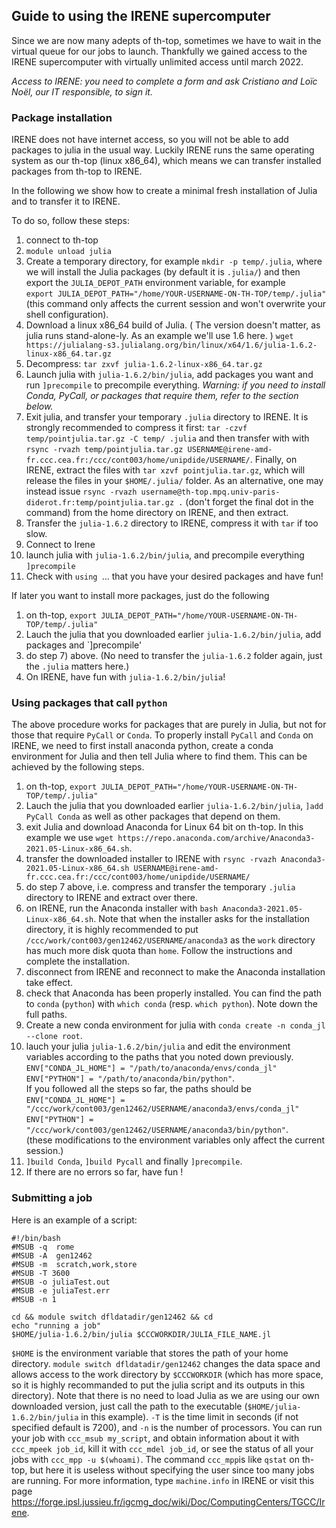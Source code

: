 ## Guide to using the IRENE supercomputer

Since we are now many adepts of th-top, sometimes we have to wait in the virtual queue for our jobs to launch. Thankfully we gained access to the IRENE supercomputer with virtually unlimited access until march 2022.

*Access to IRENE: you need to complete a form and ask Cristiano and Loïc Noël, our IT responsible, to sign it.*

### Package installation

IRENE does not have internet access, so you will not be able to add packages to julia in the usual way. Luckily IRENE runs the same operating system as our th-top (linux x86_64), which means we can transfer installed packages from th-top to IRENE.

In the following we show how to create a minimal fresh installation of Julia and to transfer it to IRENE.

To do so, follow these steps:

1) connect to th-top
2) `module unload julia`
3) Create a temporary directory, for example `mkdir -p temp/.julia`, where we will install the Julia packages (by default it is `.julia/`) and then export the `JULIA_DEPOT_PATH` environment variable, for example   
`export JULIA_DEPOT_PATH="/home/YOUR-USERNAME-ON-TH-TOP/temp/.julia"` (this command only affects the current session and won't overwrite your shell configuration).
4) Download a linux x86_64 build of Julia. ( The version doesn't matter, as julia runs stand-alone-ly. As an example we'll use 1.6 here. ) `wget https://julialang-s3.julialang.org/bin/linux/x64/1.6/julia-1.6.2-linux-x86_64.tar.gz`
5) Decompress: `tar zxvf julia-1.6.2-linux-x86_64.tar.gz`
6) Launch julia with `julia-1.6.2/bin/julia`, add packages you want and run `]precompile` to precompile everything. _Warning: if you need to install Conda, PyCall, or packages that require them, refer to the section below._
7) Exit julia, and transfer your temporary `.julia` directory to IRENE. It is strongly recommended to compress it first: 
`tar -czvf temp/pointjulia.tar.gz -C temp/ .julia` and then transfer with 
with `rsync -rvazh temp/pointjulia.tar.gz USERNAME@irene-amd-fr.ccc.cea.fr:/ccc/cont003/home/unipdide/USERNAME/`. Finally, on IRENE, extract the files with `tar xzvf pointjulia.tar.gz`, which will release the files in your `$HOME/.julia/` folder. As an alternative, one may instead issue `rsync -rvazh username@th-top.mpq.univ-paris-diderot.fr:temp/pointjulia.tar.gz .` (don't forget the final dot in the command) from the home directory on IRENE, and then extract. 
8) Transfer the `julia-1.6.2` directory to IRENE, compress it with `tar` if too slow.
9) Connect to Irene
10) launch julia with `julia-1.6.2/bin/julia`, and precompile everything `]precompile`
11) Check with `using `... that you have your desired packages and have fun!

If later you want to install more packages, just do the following
1) on th-top, `export JULIA_DEPOT_PATH="/home/YOUR-USERNAME-ON-TH-TOP/temp/.julia"`
2) Lauch the julia that you downloaded earlier `julia-1.6.2/bin/julia`, add packages and `]precompile'
3) do step 7) above. (No need to transfer the `julia-1.6.2` folder again, just the `.julia` matters here.)
4) On IRENE, have fun with `julia-1.6.2/bin/julia`!

### Using packages that call `python`
The above procedure works for packages that are purely in Julia, but not for those that require `PyCall` or `Conda`. 
To properly install `PyCall` and `Conda` on IRENE, we need to first install anaconda python, create a conda environment for Julia and then tell Julia where to find them. This can be achieved by the following steps.
1) on th-top, `export JULIA_DEPOT_PATH="/home/YOUR-USERNAME-ON-TH-TOP/temp/.julia"`
2) Lauch the julia that you downloaded earlier `julia-1.6.2/bin/julia`, `]add PyCall Conda` as well as other packages that depend on them.
3) exit Julia and download Anaconda for Linux 64 bit on th-top. In this example we use `wget https://repo.anaconda.com/archive/Anaconda3-2021.05-Linux-x86_64.sh`.
4) transfer the downloaded installer to IRENE with `rsync -rvazh Anaconda3-2021.05-Linux-x86_64.sh USERNAME@irene-amd-fr.ccc.cea.fr:/ccc/cont003/home/unipdide/USERNAME/`
5) do step 7 above, i.e. compress and transfer the temporary `.julia` directory to IRENE and extract over there.
6) on IRENE, run the Anaconda installer with `bash Anaconda3-2021.05-Linux-x86_64.sh`. Note that when the installer asks for the installation directory, it is highly recommended to put `/ccc/work/cont003/gen12462/USERNAME/anaconda3` as the `work` directory has much more disk quota than `home`. Follow the instructions and complete the installation.
7) disconnect from IRENE and reconnect to make the Anaconda installation take effect.
8) check that Anaconda has been properly installed. You can find the path to `conda` (`python`) with `which conda` (resp. `which python`). Note down the full paths.
9) Create a new conda environment for julia with `conda create -n conda_jl --clone root`.
10) lauch your julia `julia-1.6.2/bin/julia` and edit the environment variables according to the paths that you noted down previously. 
 `ENV["CONDA_JL_HOME"] = "/path/to/anaconda/envs/conda_jl"`    
`ENV["PYTHON"] = "/path/to/anaconda/bin/python"`.   
If you followed all the steps so far, the paths should be   
 `ENV["CONDA_JL_HOME"] = "/ccc/work/cont003/gen12462/USERNAME/anaconda3/envs/conda_jl"`    
`ENV["PYTHON"] = "/ccc/work/cont003/gen12462/USERNAME/anaconda3/bin/python"`.   
(these modifications to the environment variables only affect the current session.)
11) `]build Conda`, `]build Pycall` and finally `]precompile`.
12) If there are no errors so far, have fun !


### Submitting a job

Here is an example of a script:
```
#!/bin/bash
#MSUB -q  rome 
#MSUB -A  gen12462
#MSUB -m  scratch,work,store 
#MSUB -T 3600 
#MSUB -o juliaTest.out
#MSUB -e juliaTest.err 
#MSUB -n 1

cd && module switch dfldatadir/gen12462 && cd
echo "running a job" 
$HOME/julia-1.6.2/bin/julia $CCCWORKDIR/JULIA_FILE_NAME.jl
```

`$HOME` is the environment variable that stores the path of your home directory. `module switch dfldatadir/gen12462` changes the data space and allows access to the work directory by `$CCCWORKDIR` (which has more space, so it is highly recommanded to put the julia script and its outputs in this directory). Note that there is no need to load Julia as we are using our own downloaded version, just  call the path to the executable (`$HOME/julia-1.6.2/bin/julia` in this example). `-T` is the time limit in seconds (if not specified default is 7200), and `-n` is the number of processors. You can run your job with `ccc_msub my_script`, and obtain information about it with `ccc_mpeek job_id`, kill it with `ccc_mdel job_id`, or see the status of all your jobs with `ccc_mpp -u $(whoami)`. The command `ccc_mpp`is like `qstat` on th-top, but here it is useless without specifying the user since too many jobs are running. 
For more information, type `machine.info` in IRENE or visit this page https://forge.ipsl.jussieu.fr/igcmg_doc/wiki/Doc/ComputingCenters/TGCC/Irene.
